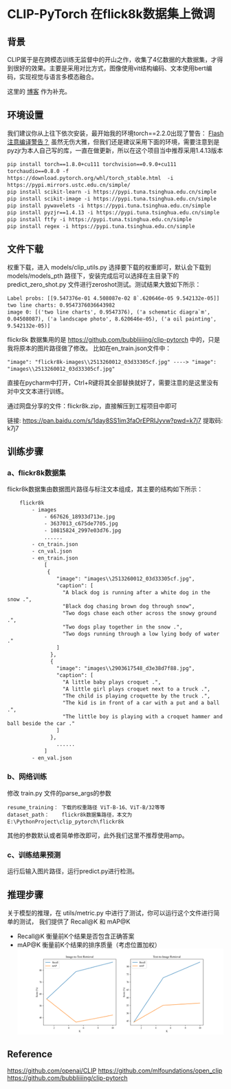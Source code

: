 # CLIP-PyTorch 在flick8k数据集上微调

## 背景
CLIP属于是在跨模态训练无监督中的开山之作，收集了4亿数据的大数据集，才得到很好的效果。主要是采用对比方式，图像使用vit结构编码、文本使用bert编码，实现视觉与语言多模态融合。

这里的 [博客](https://blog.csdn.net/m0_62919535/article/details/147602965) 作为补充。
## 环境设置
我们建议你从上往下依次安装，最开始我的环境torch==2.2.0出现了警告：
[Flash 注意编译警告？](https://discuss.pytorch.org/t/flash-attention-compilation-warning/196692)
虽然无伤大雅，但我们还是建议采用下面的环境，需要注意到是pyzjr为本人自己写的库，一直在做更新，所以在这个项目当中推荐采用1.4.13版本

    pip install torch==1.8.0+cu111 torchvision==0.9.0+cu111 torchaudio==0.8.0 -f https://download.pytorch.org/whl/torch_stable.html  -i https://pypi.mirrors.ustc.edu.cn/simple/
    pip install scikit-learn -i https://pypi.tuna.tsinghua.edu.cn/simple
    pip install scikit-image -i https://pypi.tuna.tsinghua.edu.cn/simple
    pip install pywavelets -i https://pypi.tuna.tsinghua.edu.cn/simple
    pip install pyzjr==1.4.13 -i https://pypi.tuna.tsinghua.edu.cn/simple
    pip install ftfy -i https://pypi.tuna.tsinghua.edu.cn/simple
    pip install regex -i https://pypi.tuna.tsinghua.edu.cn/simple

## 文件下载
权重下载，进入 models/clip_utils.py 选择要下载的权重即可，默认会下载到 models/models_pth 路径下，安装完成后可以选择在主目录下的 
predict_zero_shot.py 文件进行zeroshot测试。测试结果大致如下所示：

    Label probs: [[9.547376e-01 4.508087e-02 8`.620646e-05 9.542132e-05]]
    two line charts: 0.9547376036643982
    image 0: [('two line charts', 0.9547376), ('a schematic diagra`m', 0.04508087), ('a landscape photo', 8.620646e-05), ('a oil painting', 9.542132e-05)]
flickr8k 数据集用的是 https://github.com/bubbliiiing/clip-pytorch 中的，只是我将原本的图片路径做了修改。
比如在en_train.json文件中：

    "image": "flickr8k-images\\2513260012_03d33305cf.jpg" ----> "image": "images\\2513260012_03d33305cf.jpg"
直接在pycharm中打开，Ctrl+R键将其全部替换就好了，需要注意的是这里没有对中文文本进行训练。

通过网盘分享的文件：flickr8k.zip，直接解压到工程项目中即可

链接: https://pan.baidu.com/s/1day8SS1im3faOrEPRIJyvw?pwd=k7j7 提取码: k7j7 

## 训练步骤
### a、flickr8k数据集
flickr8k数据集由数据图片路径与标注文本组成，其主要的结构如下所示：
```
    flickr8k
        - images
            - 667626_18933d713e.jpg
            - 3637013_c675de7705.jpg
            - 10815824_2997e03d76.jpg
            ......
        - cn_train.json
        - cn_val.json
        - en_train.json
            [
             {
                "image": "images\\2513260012_03d33305cf.jpg",
                "caption": [
                  "A black dog is running after a white dog in the snow .",
                  "Black dog chasing brown dog through snow",
                  "Two dogs chase each other across the snowy ground .",
                  "Two dogs play together in the snow .",
                  "Two dogs running through a low lying body of water ."
                ]
              },
              {
                "image": "images\\2903617548_d3e38d7f88.jpg",
                "caption": [
                  "A little baby plays croquet .",
                  "A little girl plays croquet next to a truck .",
                  "The child is playing croquette by the truck .",
                  "The kid is in front of a car with a put and a ball .",
                  "The little boy is playing with a croquet hammer and ball beside the car ."
                ]
              },
                ......
            ]
        - en_val.json
```
### b、网络训练 
修改 train.py 文件的parse_args的参数 

    resume_training： 下载的权重路径 ViT-B-16、ViT-B/32等等
    dataset_path：    flickr8k数据集路径，本文为 E:\PythonProject\clip_pytorch\flickr8k

其他的参数默认或者简单修改即可，此外我们这里不推荐使用amp。

### c、训练结果预测   
运行后输入图片路径，运行predict.py进行检测。

## 推理步骤
关于模型的推理，在 utils/metric.py 中进行了测试，你可以运行这个文件进行简单的测试，
我们提供了 Recall@K 和 mAP@K

* Recall@K 衡量前K个结果是否包含正确答案 
* mAP@K    衡量前K个结果的排序质量（考虑位置加权）
![R_mAP.png](R_mAP.png)

## Reference
https://github.com/openai/CLIP
https://github.com/mlfoundations/open_clip
https://github.com/bubbliiiing/clip-pytorch
